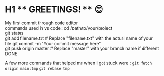 # H1 ** GREETINGS! ** :blush:
My first commit through code editor <br>
commands used in vs code :
cd /path/to/your/project <br>
git status <br>
git add filename.txt  # Replace "filename.txt" with the actual name of your file
git commit -m "Your commit message here" <br>
git push origin master  # Replace "master" with your branch name if different <br>
DONE <br>

A few more commands that helped me when i got stuck were :
`git fetch origin main:tmp`
`git rebase tmp`

